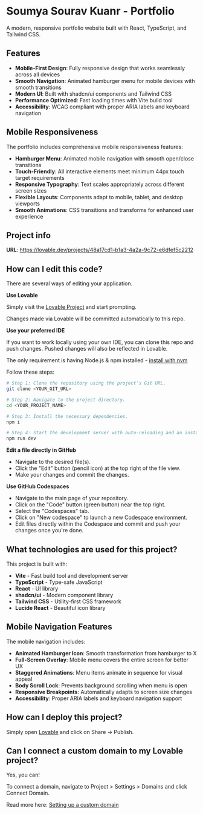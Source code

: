 # Soumya Sourav Kuanr - Portfolio

A modern, responsive portfolio website built with React, TypeScript, and Tailwind CSS.

## Features

- **Mobile-First Design**: Fully responsive design that works seamlessly across all devices
- **Smooth Navigation**: Animated hamburger menu for mobile devices with smooth transitions
- **Modern UI**: Built with shadcn/ui components and Tailwind CSS
- **Performance Optimized**: Fast loading times with Vite build tool
- **Accessibility**: WCAG compliant with proper ARIA labels and keyboard navigation

## Mobile Responsiveness

The portfolio includes comprehensive mobile responsiveness features:

- **Hamburger Menu**: Animated mobile navigation with smooth open/close transitions
- **Touch-Friendly**: All interactive elements meet minimum 44px touch target requirements
- **Responsive Typography**: Text scales appropriately across different screen sizes
- **Flexible Layouts**: Components adapt to mobile, tablet, and desktop viewports
- **Smooth Animations**: CSS transitions and transforms for enhanced user experience

## Project info

**URL**: https://lovable.dev/projects/48a17cd1-b1a3-4a2a-9c72-e6dfef5c2212

## How can I edit this code?

There are several ways of editing your application.

**Use Lovable**

Simply visit the [Lovable Project](https://lovable.dev/projects/48a17cd1-b1a3-4a2a-9c72-e6dfef5c2212) and start prompting.

Changes made via Lovable will be committed automatically to this repo.

**Use your preferred IDE**

If you want to work locally using your own IDE, you can clone this repo and push changes. Pushed changes will also be reflected in Lovable.

The only requirement is having Node.js & npm installed - [install with nvm](https://github.com/nvm-sh/nvm#installing-and-updating)

Follow these steps:

```sh
# Step 1: Clone the repository using the project's Git URL.
git clone <YOUR_GIT_URL>

# Step 2: Navigate to the project directory.
cd <YOUR_PROJECT_NAME>

# Step 3: Install the necessary dependencies.
npm i

# Step 4: Start the development server with auto-reloading and an instant preview.
npm run dev
```

**Edit a file directly in GitHub**

- Navigate to the desired file(s).
- Click the "Edit" button (pencil icon) at the top right of the file view.
- Make your changes and commit the changes.

**Use GitHub Codespaces**

- Navigate to the main page of your repository.
- Click on the "Code" button (green button) near the top right.
- Select the "Codespaces" tab.
- Click on "New codespace" to launch a new Codespace environment.
- Edit files directly within the Codespace and commit and push your changes once you're done.

## What technologies are used for this project?

This project is built with:

- **Vite** - Fast build tool and development server
- **TypeScript** - Type-safe JavaScript
- **React** - UI library
- **shadcn/ui** - Modern component library
- **Tailwind CSS** - Utility-first CSS framework
- **Lucide React** - Beautiful icon library

## Mobile Navigation Features

The mobile navigation includes:

- **Animated Hamburger Icon**: Smooth transformation from hamburger to X
- **Full-Screen Overlay**: Mobile menu covers the entire screen for better UX
- **Staggered Animations**: Menu items animate in sequence for visual appeal
- **Body Scroll Lock**: Prevents background scrolling when menu is open
- **Responsive Breakpoints**: Automatically adapts to screen size changes
- **Accessibility**: Proper ARIA labels and keyboard navigation support

## How can I deploy this project?

Simply open [Lovable](https://lovable.dev/projects/48a17cd1-b1a3-4a2a-9c72-e6dfef5c2212) and click on Share -> Publish.

## Can I connect a custom domain to my Lovable project?

Yes, you can!

To connect a domain, navigate to Project > Settings > Domains and click Connect Domain.

Read more here: [Setting up a custom domain](https://docs.lovable.dev/tips-tricks/custom-domain#step-by-step-guide)
